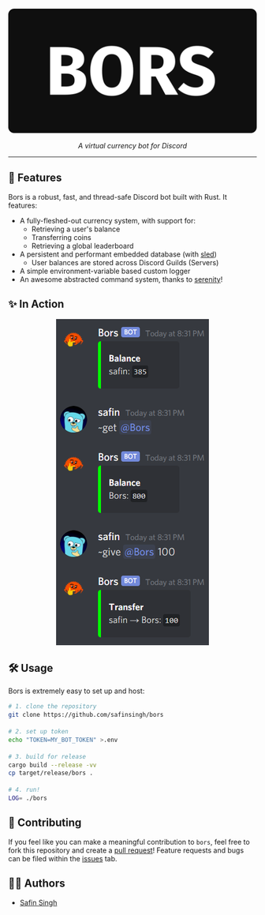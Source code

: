 <p align="center" width="400px">
    <img src="./docs/logo.png" />
</p>

<p align="center">
    <i>A virtual currency bot for Discord</i>
    <hr />
</p>

## 🦀 Features

Bors is a robust, fast, and thread-safe Discord bot built with Rust. It features:

- A fully-fleshed-out currency system, with support for:
  - Retrieving a user's balance
  - Transferring coins
  - Retrieving a global leaderboard
- A persistent and performant embedded database (with [sled](https://github.com/spacejam/sled))
  - User balances are stored across Discord Guilds (Servers)
- A simple environment-variable based custom logger
- An awesome abstracted command system, thanks to [serenity](https://github.com/serenity-rs/serenity)!

## ✨ In Action

<p align="center" width="250px">
    <img src="./docs/action.png" />
</p>

## 🛠️ Usage

Bors is extremely easy to set up and host:

```sh
# 1. clone the repository
git clone https://github.com/safinsingh/bors

# 2. set up token
echo "TOKEN=MY_BOT_TOKEN" >.env

# 3. build for release
cargo build --release -vv
cp target/release/bors .

# 4. run!
LOG= ./bors
```

## 🔮 Contributing

If you feel like you can make a meaningful contribution to `bors`, feel free to fork this repository and create a [pull request](https://github.com/safinsingh/bors/pulls)! Feature requests and bugs can be filed within the [issues](https://github.com/safinsingh/bors/issues) tab.

## 👨‍💻 Authors

- [Safin Singh](https://safin.dev)
